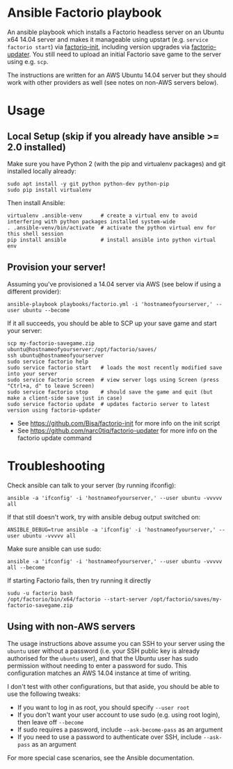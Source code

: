 # Ansible Factorio playbook

An ansible playbook which installs a Factorio headless server on an Ubuntu x64 14.04 server and makes it manageable
using upstart (e.g. `service factorio start`) via [factorio-init](https://github.com/Bisa/factorio-init), including
version upgrades via [factorio-updater](https://github.com/narc0tiq/factorio-updater). You still need
to upload an initial Factorio save game to the server using e.g. `scp`.

The instructions are written for an AWS Ubuntu 14.04 server but they should work with other providers as well (see notes
on non-AWS servers below).

# Usage

## Local Setup (skip if you already have ansible >= 2.0 installed)

Make sure you have Python 2 (with the pip and virtualenv packages) and git installed locally already:

    sudo apt install -y git python python-dev python-pip
    sudo pip install virtualenv

Then install Ansible:

    virtualenv .ansible-venv      # create a virtual env to avoid interfering with python packages installed system-wide
    . .ansible-venv/bin/activate  # activate the python virtual env for this shell session
    pip install ansible           # install ansible into python virtual env

## Provision your server!

Assuming you've provisioned a 14.04 server via AWS (see below if using a different provider):

    ansible-playbook playbooks/factorio.yml -i 'hostnameofyourserver,' --user ubuntu --become

If it all succeeds, you should be able to SCP up your save game and start your server:

    scp my-factorio-savegame.zip ubuntu@hostnameofyourserver:/opt/factorio/saves/
    ssh ubuntu@hostnameofyourserver
    sudo service factorio help
    sudo service factorio start   # loads the most recently modified save into your server
    sudo service factorio screen  # view server logs using Screen (press "Ctrl+a, d" to leave Screen)
    sudo service factorio stop    # should save the game and quit (but make a client-side save just in case)
    sudo service factorio update  # updates factorio server to latest version using factorio-updater

* See https://github.com/Bisa/factorio-init for more info on the init script
* See https://github.com/narc0tiq/factorio-updater for more info on the factorio update command

# Troubleshooting

Check ansible can talk to your server (by running ifconfig):

    ansible -a 'ifconfig' -i 'hostnameofyourserver,' --user ubuntu -vvvvv all

If that still doesn't work, try with ansible debug output switched on:

    ANSIBLE_DEBUG=true ansible -a 'ifconfig' -i 'hostnameofyourserver,' --user ubuntu -vvvvv all

Make sure ansible can use sudo:

    ansible -a 'ifconfig' -i 'hostnameofyourserver,' --user ubuntu -vvvvv all --become

If starting Factorio fails, then try running it directly

    sudu -u factorio bash
    /opt/factorio/bin/x64/factorio --start-server /opt/factorio/saves/my-factorio-savegame.zip

## Using with non-AWS servers

The usage instructions above assume you can SSH to your server using the `ubuntu` user without a password (i.e. your
SSH public key is already authorised for the `ubuntu` user), and that the Ubuntu user has sudo permission without
needing to enter a password for sudo. This configuration matches an AWS 14.04 instance at time of writing.

I don't test with other configurations, but that aside, you should be able to use the following tweaks:

* If you want to log in as root, you should specify `--user root`
* If you don't want your user account to use sudo (e.g. using root login), then leave off `--become`
* If sudo requires a password, include `--ask-become-pass` as an argument
* If you need to use a password to authenticate over SSH, include `--ask-pass` as an argument

For more special case scenarios, see the Ansible documentation.
